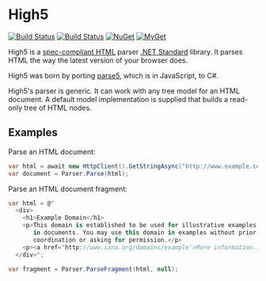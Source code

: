 # High5

[![Build Status][win-build-badge]][win-builds]
[![Build Status][nix-build-badge]][nix-builds]
[![NuGet][nuget-badge]][nuget-pkg]
[![MyGet][myget-badge]][edge-pkgs]

High5 is a [spec-compliant HTML][html] parser [.NET Standard][netstd] library.
It parses HTML the way the latest version of your browser does.

High5 was born by porting [parse5][parse5], which is in JavaScript, to C#.

High5's parser is generic. It can work with any tree model for an HTML
document. A default model implementation is supplied that builds a read-only
tree of HTML nodes.


## Examples

Parse an HTML document:

```c#
var html = await new HttpClient().GetStringAsync("http://www.example.com/");
var document = Parser.Parse(html);
```

Parse an HTML document fragment:

```c#
var html = @"
  <div>
    <h1>Example Domain</h1>
    <p>This domain is established to be used for illustrative examples
       in documents. You may use this domain in examples without prior
       coordination or asking for permission.</p>
    <p><a href='http://www.iana.org/domains/example'>More information...</a></p>
  </div>";

var fragment = Parser.ParseFragment(html, null);
```


[win-build-badge]: https://img.shields.io/appveyor/ci/raboof/high5.svg?label=windows
[win-builds]: https://ci.appveyor.com/project/raboof/high5
[nix-build-badge]: https://img.shields.io/travis/atifaziz/High5.svg?label=linux
[nix-builds]: https://travis-ci.org/atifaziz/High5
[myget-badge]: https://img.shields.io/myget/raboof/vpre/High5.svg?label=myget
[edge-pkgs]: https://www.myget.org/feed/raboof/package/nuget/High5
[nuget-badge]: https://img.shields.io/nuget/v/High5.svg
[nuget-pkg]: https://www.nuget.org/packages/High5
[html]: https://html.spec.whatwg.org
[netstd]: https://docs.microsoft.com/en-us/dotnet/standard/net-standard
[parse5]: https://github.com/inikulin/parse5
